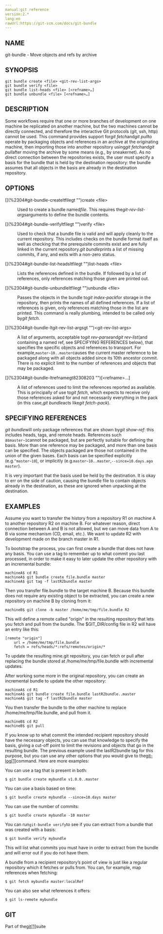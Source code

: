 ```yaml
---
manual:git reference
version:2.*
lang:en
rawUrl:https://git-scm.com/docs/git-bundle
---
```



## [](%2304#_name "")NAME<a name="_name"></a>


git-bundle - Move objects and refs by archive





## [](%2304#_synopsis "")SYNOPSIS<a name="_synopsis"></a>

```
git bundle create <file> <git-rev-list-args>
git bundle verify <file>
git bundle list-heads <file> [<refname>…​]
git bundle unbundle <file> [<refname>…​]
```




## [](%2304#_description "")DESCRIPTION<a name="_description"></a>


Some workflows require that one or more branches of development on one machine be replicated on another machine, but the two machines cannot be directly connected, and therefore the interactive Git protocols (git, ssh, http) cannot be used. This command provides support for<em>git fetch</em>and<em>git pull</em>to operate by packaging objects and references in an archive at the originating machine, then importing those into another repository using<em>git fetch</em>and<em>git pull</em>after moving the archive by some means (e.g., by sneakernet). As no direct connection between the repositories exists, the user must specify a basis for the bundle that is held by the destination repository: the bundle assumes that all objects in the basis are already in the destination repository.





## [](%2304#_options "")OPTIONS<a name="_options"></a>
<dl><dt id='git-bundle-createltfilegt'>[](%2304#git-bundle-createltfilegt "")create &lt;file&gt;</dt><dd>

Used to create a bundle named<em>file</em>. This requires the<em>git-rev-list-args</em>arguments to define the bundle contents.

</dd><dt id='git-bundle-verifyltfilegt'>[](%2304#git-bundle-verifyltfilegt "")verify &lt;file&gt;</dt><dd>

Used to check that a bundle file is valid and will apply cleanly to the current repository. This includes checks on the bundle format itself as well as checking that the prerequisite commits exist and are fully linked in the current repository.<em>git bundle</em>prints a list of missing commits, if any, and exits with a non-zero status.

</dd><dt id='git-bundle-list-headsltfilegt'>[](%2304#git-bundle-list-headsltfilegt "")list-heads &lt;file&gt;</dt><dd>

Lists the references defined in the bundle. If followed by a list of references, only references matching those given are printed out.

</dd><dt id='git-bundle-unbundleltfilegt'>[](%2304#git-bundle-unbundleltfilegt "")unbundle &lt;file&gt;</dt><dd>

Passes the objects in the bundle to<em>git index-pack</em>for storage in the repository, then prints the names of all defined references. If a list of references is given, only references matching those in the list are printed. This command is really plumbing, intended to be called only by<em>git fetch</em>.

</dd><dt id='git-bundle-ltgit-rev-list-argsgt'>[](%2304#git-bundle-ltgit-rev-list-argsgt "")&lt;git-rev-list-args&gt;</dt><dd>

A list of arguments, acceptable to<em>git rev-parse</em>and<em>git rev-list</em>(and containing a named ref, see SPECIFYING REFERENCES below), that specifies the specific objects and references to transport. For example,`master~10..master`causes the current master reference to be packaged along with all objects added since its 10th ancestor commit. There is no explicit limit to the number of references and objects that may be packaged.

</dd><dt id='git-bundle-ltrefnamegt82308203'>[](%2304#git-bundle-ltrefnamegt82308203 "")[&lt;refname&gt;…​]</dt><dd>

A list of references used to limit the references reported as available. This is principally of use to<em>git fetch</em>, which expects to receive only those references asked for and not necessarily everything in the pack (in this case,<em>git bundle</em>acts like<em>git fetch-pack</em>).

</dd></dl>



## [](%2304#_specifying_references "")SPECIFYING REFERENCES<a name="_specifying_references"></a>


<em>git bundle</em>will only package references that are shown by<em>git show-ref</em>: this includes heads, tags, and remote heads. References such as`master~1`cannot be packaged, but are perfectly suitable for defining the basis. More than one reference may be packaged, and more than one basis can be specified. The objects packaged are those not contained in the union of the given bases. Each basis can be specified explicitly (e.g.`^master~10`), or implicitly (e.g.`master~10..master`,`--since=10.days.ago master`).




It is very important that the basis used be held by the destination. It is okay to err on the side of caution, causing the bundle file to contain objects already in the destination, as these are ignored when unpacking at the destination.





## [](%2304#_examples "")EXAMPLES<a name="_examples"></a>


Assume you want to transfer the history from a repository R1 on machine A to another repository R2 on machine B. For whatever reason, direct connection between A and B is not allowed, but we can move data from A to B via some mechanism (CD, email, etc.). We want to update R2 with development made on the branch master in R1.




To bootstrap the process, you can first create a bundle that does not have any basis. You can use a tag to remember up to what commit you last processed, in order to make it easy to later update the other repository with an incremental bundle:



```
machineA$ cd R1
machineA$ git bundle create file.bundle master
machineA$ git tag -f lastR2bundle master
```




Then you transfer file.bundle to the target machine B. Because this bundle does not require any existing object to be extracted, you can create a new repository on machine B by cloning from it:



```
machineB$ git clone -b master /home/me/tmp/file.bundle R2
```




This will define a remote called &quot;origin&quot; in the resulting repository that lets you fetch and pull from the bundle. The $GIT_DIR/config file in R2 will have an entry like this:



```
[remote "origin"]
    url = /home/me/tmp/file.bundle
    fetch = refs/heads/*:refs/remotes/origin/*
```




To update the resulting mine.git repository, you can fetch or pull after replacing the bundle stored at /home/me/tmp/file.bundle with incremental updates.




After working some more in the original repository, you can create an incremental bundle to update the other repository:



```
machineA$ cd R1
machineA$ git bundle create file.bundle lastR2bundle..master
machineA$ git tag -f lastR2bundle master
```




You then transfer the bundle to the other machine to replace /home/me/tmp/file.bundle, and pull from it.



```
machineB$ cd R2
machineB$ git pull
```




If you know up to what commit the intended recipient repository should have the necessary objects, you can use that knowledge to specify the basis, giving a cut-off point to limit the revisions and objects that go in the resulting bundle. The previous example used the lastR2bundle tag for this purpose, but you can use any other options that you would give to the[git-log[1]](%2264    "")command. Here are more examples:




You can use a tag that is present in both:



```
$ git bundle create mybundle v1.0.0..master
```




You can use a basis based on time:



```
$ git bundle create mybundle --since=10.days master
```




You can use the number of commits:



```
$ git bundle create mybundle -10 master
```




You can run`git-bundle verify`to see if you can extract from a bundle that was created with a basis:



```
$ git bundle verify mybundle
```




This will list what commits you must have in order to extract from the bundle and will error out if you do not have them.




A bundle from a recipient repository’s point of view is just like a regular repository which it fetches or pulls from. You can, for example, map references when fetching:



```
$ git fetch mybundle master:localRef
```




You can also see what references it offers:



```
$ git ls-remote mybundle
```





## [](%2304#_git "")GIT<a name="_git"></a>


Part of the[git[1]](%2248    "")suite





